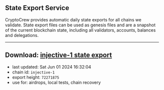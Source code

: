 ## State Export Service
CryptoCrew provides automatic daily state exports for all chains we validate. State export files can be used as genesis files and are a snapshot of the current blockchain state, including all validators, accounts, balances and delegations.

---
**Download: [injective-1 state export](https://dl-eu2.ccvalidators.com/SERVICE/injective/injective-1_export_72271875.json)**
---

- last updated: Sat Jun 01 2024 16:32:04
- chain id: `injective-1`
- export height: `72271875`
- use for: airdrops, local tests, chain recovery

